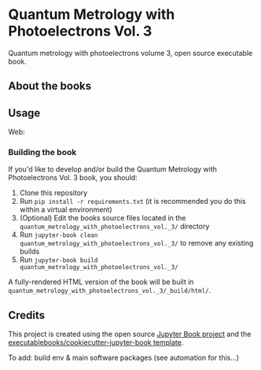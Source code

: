 # Quantum Metrology with Photoelectrons Vol. 3

Quantum metrology with photoelectrons volume 3, open source executable book.

## About the books



## Usage

Web:


### Building the book

If you'd like to develop and/or build the Quantum Metrology with Photoelectrons Vol. 3 book, you should:

1. Clone this repository
2. Run `pip install -r requirements.txt` (it is recommended you do this within a virtual environment)
3. (Optional) Edit the books source files located in the `quantum_metrology_with_photoelectrons_vol._3/` directory
4. Run `jupyter-book clean quantum_metrology_with_photoelectrons_vol._3/` to remove any existing builds
5. Run `jupyter-book build quantum_metrology_with_photoelectrons_vol._3/`

A fully-rendered HTML version of the book will be built in `quantum_metrology_with_photoelectrons_vol._3/_build/html/`.


## Credits

This project is created using the open source [Jupyter Book project](https://jupyterbook.org/) and the [executablebooks/cookiecutter-jupyter-book template](https://github.com/executablebooks/cookiecutter-jupyter-book).

To add: build env & main software packages (see automation for this...)
